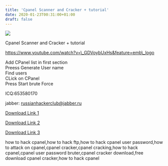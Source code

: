 ```yaml
---
title: 'Cpanel Scanner and Cracker + tutorial'
date: 2020-01-23T00:31:00+01:00
draft: false
---
```


![](https://i.postimg.cc/xdBGZDyn/yJ8KFPb.jpg)

  
  
  

Cpanel Scanner and Cracker + tutorial

  
  
  
  
  

  
https://www.youtube.com/watch?v=\_GDVoybUxHs&feature=emb\_logo  
  
  
Add CPanel list in first section  
Preess Generate User name  
Find users  
CLick on CPanel  
Press Start brute Force  
  
ICQ:653580170  
  
jabber: russianhackerclub@jabber.ru  
  
[Download Link 1](https://blankhack.com/cpanel-scanner-and-cracker/)  
  
[Download Link 2](https://www.blackhatrussia.com/1399-cpanel-scanner-and-cracker.html)  
  
[Download Link 3](https://shanghaiblackgoons.com/cpanel-scanner-and-cracker/)  
  
  

  
  
  
  
how to hack cpanel,how to hack ftp,how to hack cpanel user password,how to attack on cpanel,cpanel cracker,cpanel cracking,how to hack cpanel,cpanel user password bruter,cpanel cracker download,free download cpanel cracker,how to hack cpanel